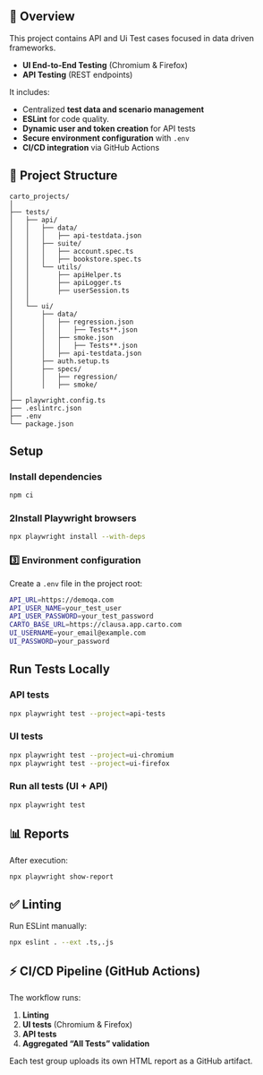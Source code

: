 ## 📘 Overview

This project contains API and Ui Test cases focused in data driven frameworks.

* **UI End-to-End Testing** (Chromium & Firefox)
* **API Testing** (REST endpoints)

It includes:

* Centralized **test data and scenario management**
* **ESLint** for code quality.
* **Dynamic user and token creation** for API tests
* **Secure environment configuration** with `.env`
* **CI/CD integration** via GitHub Actions

## 🧱 Project Structure

```
carto_projects/
│
├── tests/
│   ├── api/
│   │   ├── data/
│   │   │   ├── api-testdata.json
│   │   ├── suite/
│   │   │   ├── account.spec.ts
│   │   │   ├── bookstore.spec.ts
│   │   └── utils/
│   │       ├── apiHelper.ts
│   │       ├── apiLogger.ts
│   │       ├── userSession.ts
│   │
│   └── ui/
│       ├── data/
│       │   ├── regression.json
│       │   │   ├── Tests**.json
│       │   ├── smoke.json
│       │   │   ├── Tests**.json
│       │   ├── api-testdata.json
│       ├── auth.setup.ts
│       ├── specs/
│       │   ├── regression/
│       │   ├── smoke/
│
├── playwright.config.ts
├── .eslintrc.json
├── .env
└── package.json
```

## Setup

### Install dependencies

```bash
npm ci
```

### 2️Install Playwright browsers

```bash
npx playwright install --with-deps
```

### 3️⃣ Environment configuration

Create a `.env` file in the project root:

```bash
API_URL=https://demoqa.com
API_USER_NAME=your_test_user
API_USER_PASSWORD=your_test_password
CARTO_BASE_URL=https://clausa.app.carto.com
UI_USERNAME=your_email@example.com
UI_PASSWORD=your_password
```

## Run Tests Locally

### API tests

```bash
npx playwright test --project=api-tests
```

### UI tests

```bash
npx playwright test --project=ui-chromium
npx playwright test --project=ui-firefox
```

### Run all tests (UI + API)

```bash
npx playwright test
```

## 📊 Reports

After execution:

```bash
npx playwright show-report
```


## ✅ Linting

Run ESLint manually:

```bash
npx eslint . --ext .ts,.js
```

## ⚡ CI/CD Pipeline (GitHub Actions)

The workflow runs:

1. **Linting**
2. **UI tests** (Chromium & Firefox)
3. **API tests**
4. **Aggregated “All Tests” validation**

Each test group uploads its own HTML report as a GitHub artifact.